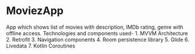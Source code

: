 # MoviezApp
App which shows list of movies with description, IMDb rating, genre with offline access.
Technologies and components used- 
    1. MVVM Architecture
    2. Retrofit
    3. Navigation components
    4. Room persistence library
    5. Glide
    6. Livedata
    7. Kotlin Coroutines
    
